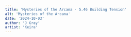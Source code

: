 ```yaml
---
title: 'Mysteries of the Arcana - 5.46 Building Tension'
alt: 'Mysteries of the Arcana'
date: '2024-10-03'
author: 'J Gray'
artist: 'Keira'
---
```

